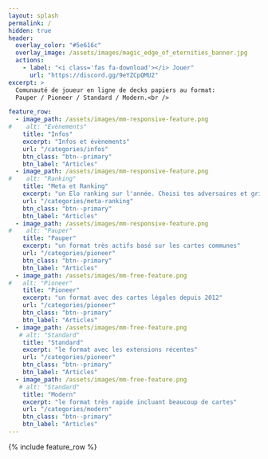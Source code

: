 ```yaml
---
layout: splash
permalink: /
hidden: true
header:
  overlay_color: "#5e616c"
  overlay_image: /assets/images/magic_edge_of_eternities_banner.jpg
  actions:
    - label: "<i class='fas fa-download'></i> Jouer"
      url: "https://discord.gg/9eYZCpQMU2"
excerpt: >
  Comunauté de joueur en ligne de decks papiers au format:
  Pauper / Pioneer / Standard / Modern.<br />

feature_row:
  - image_path: /assets/images/mm-responsive-feature.png
#    alt: "Evènements"
    title: "Infos"
    excerpt: "Infos et évènements"
    url: "/categories/infos"
    btn_class: "btn--primary"
    btn_label: "Articles"
  - image_path: /assets/images/mm-responsive-feature.png
#    alt: "Ranking"
    title: "Meta et Ranking"
    excerpt: "un Elo ranking sur l'année. Choisi tes adversaires et grimpe le ladder"
    url: "/categories/meta-ranking"
    btn_class: "btn--primary"
    btn_label: "Articles"
  - image_path: /assets/images/mm-responsive-feature.png
#    alt: "Pauper"
    title: "Pauper"
    excerpt: "un format très actifs basé sur les cartes communes"
    url: "/categories/pioneer"
    btn_class: "btn--primary"
    btn_label: "Articles"
  - image_path: /assets/images/mm-free-feature.png
#   alt: "Pioneer"
    title: "Pioneer"
    excerpt: "un format avec des cartes légales depuis 2012"
    url: "/categories/pioneer"
    btn_class: "btn--primary"
    btn_label: "Articles"
  - image_path: /assets/images/mm-free-feature.png
   # alt: "Standard"
    title: "Standard"
    excerpt: "le format avec les extensions récentes"
    url: "/categories/pioneer"
    btn_class: "btn--primary"
    btn_label: "Articles"
  - image_path: /assets/images/mm-free-feature.png
   # alt: "Standard"
    title: "Modern"
    excerpt: "le format très rapide incluant beaucoup de cartes"
    url: "/categories/modern"
    btn_class: "btn--primary"
    btn_label: "Articles"    
---
```


{% include feature_row %}
